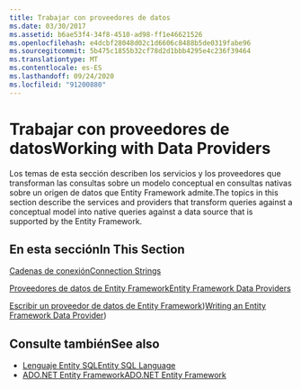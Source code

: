 ```yaml
---
title: Trabajar con proveedores de datos
ms.date: 03/30/2017
ms.assetid: b6ae53f4-34f8-4510-ad98-ff1e46621526
ms.openlocfilehash: e4dcbf28048d02c1d6606c8488b5de0319fabe96
ms.sourcegitcommit: 5b475c1855b32cf78d2d1bbb4295e4c236f39464
ms.translationtype: MT
ms.contentlocale: es-ES
ms.lasthandoff: 09/24/2020
ms.locfileid: "91200880"
---
```

# <a name="working-with-data-providers"></a><span data-ttu-id="ace2e-102">Trabajar con proveedores de datos</span><span class="sxs-lookup"><span data-stu-id="ace2e-102">Working with Data Providers</span></span>

<span data-ttu-id="ace2e-103">Los temas de esta sección describen los servicios y los proveedores que transforman las consultas sobre un modelo conceptual en consultas nativas sobre un origen de datos que Entity Framework admite.</span><span class="sxs-lookup"><span data-stu-id="ace2e-103">The topics in this section describe the services and providers that transform queries against a conceptual model into native queries against a data source that is supported by the Entity Framework.</span></span>  
  
## <a name="in-this-section"></a><span data-ttu-id="ace2e-104">En esta sección</span><span class="sxs-lookup"><span data-stu-id="ace2e-104">In This Section</span></span>  

 [<span data-ttu-id="ace2e-105">Cadenas de conexión</span><span class="sxs-lookup"><span data-stu-id="ace2e-105">Connection Strings</span></span>](connection-strings.md)  
  
 [<span data-ttu-id="ace2e-106">Proveedores de datos de Entity Framework</span><span class="sxs-lookup"><span data-stu-id="ace2e-106">Entity Framework Data Providers</span></span>](data-providers.md)  
  
 <span data-ttu-id="ace2e-107">[Escribir un proveedor de datos de Entity Framework](/previous-versions/dotnet/netframework-4.0/ee789835(v=vs.100)))</span><span class="sxs-lookup"><span data-stu-id="ace2e-107">[Writing an Entity Framework Data Provider](/previous-versions/dotnet/netframework-4.0/ee789835(v=vs.100)))</span></span>
  
## <a name="see-also"></a><span data-ttu-id="ace2e-108">Consulte también</span><span class="sxs-lookup"><span data-stu-id="ace2e-108">See also</span></span>

- [<span data-ttu-id="ace2e-109">Lenguaje Entity SQL</span><span class="sxs-lookup"><span data-stu-id="ace2e-109">Entity SQL Language</span></span>](./language-reference/entity-sql-language.md)
- [<span data-ttu-id="ace2e-110">ADO.NET Entity Framework</span><span class="sxs-lookup"><span data-stu-id="ace2e-110">ADO.NET Entity Framework</span></span>](index.md)
